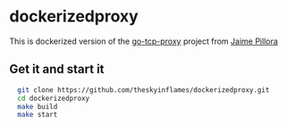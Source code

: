 # dockerizedproxy

This is dockerized version of the [go-tcp-proxy](https://github.com/jpillora/go-tcp-proxy) project from [Jaime Pillora](dev@jpillora.com)

## Get it and start it
```sh
  git clone https://github.com/theskyinflames/dockerizedproxy.git
  cd dockerizedproxy
  make build
  make start
```

